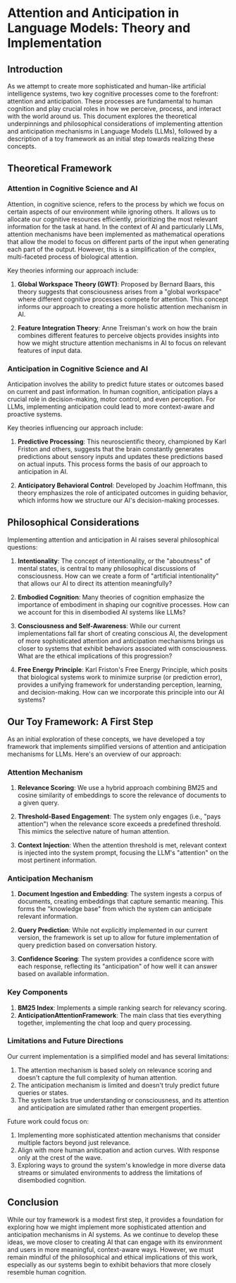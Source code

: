 # Attention and Anticipation in Language Models: Theory and Implementation

## Introduction

As we attempt to create more sophisticated and human-like artificial intelligence systems, two key cognitive processes come to the forefront: attention and anticipation. These processes are fundamental to human cognition and play crucial roles in how we perceive, process, and interact with the world around us. This document explores the theoretical underpinnings and philosophical considerations of implementing attention and anticipation mechanisms in Language Models (LLMs), followed by a description of a toy framework as an initial step towards realizing these concepts.

## Theoretical Framework

### Attention in Cognitive Science and AI

Attention, in cognitive science, refers to the process by which we focus on certain aspects of our environment while ignoring others. It allows us to allocate our cognitive resources efficiently, prioritizing the most relevant information for the task at hand. In the context of AI and particularly LLMs, attention mechanisms have been implemented as mathematical operations that allow the model to focus on different parts of the input when generating each part of the output. However, this is a simplification of the complex, multi-faceted process of biological attention.

Key theories informing our approach include:

1. **Global Workspace Theory (GWT)**: Proposed by Bernard Baars, this theory suggests that consciousness arises from a "global workspace" where different cognitive processes compete for attention. This concept informs our approach to creating a more holistic attention mechanism in AI.

2. **Feature Integration Theory**: Anne Treisman's work on how the brain combines different features to perceive objects provides insights into how we might structure attention mechanisms in AI to focus on relevant features of input data.

### Anticipation in Cognitive Science and AI

Anticipation involves the ability to predict future states or outcomes based on current and past information. In human cognition, anticipation plays a crucial role in decision-making, motor control, and even perception. For LLMs, implementing anticipation could lead to more context-aware and proactive systems.

Key theories influencing our approach include:

1. **Predictive Processing**: This neuroscientific theory, championed by Karl Friston and others, suggests that the brain constantly generates predictions about sensory inputs and updates these predictions based on actual inputs. This process forms the basis of our approach to anticipation in AI.

2. **Anticipatory Behavioral Control**: Developed by Joachim Hoffmann, this theory emphasizes the role of anticipated outcomes in guiding behavior, which informs how we structure our AI's decision-making processes.

## Philosophical Considerations

Implementing attention and anticipation in AI raises several philosophical questions:

1. **Intentionality**: The concept of intentionality, or the "aboutness" of mental states, is central to many philosophical discussions of consciousness. How can we create a form of "artificial intentionality" that allows our AI to direct its attention meaningfully?

2. **Embodied Cognition**: Many theories of cognition emphasize the importance of embodiment in shaping our cognitive processes. How can we account for this in disembodied AI systems like LLMs?

3. **Consciousness and Self-Awareness**: While our current implementations fall far short of creating conscious AI, the development of more sophisticated attention and anticipation mechanisms brings us closer to systems that exhibit behaviors associated with consciousness. What are the ethical implications of this progression?

4. **Free Energy Principle**: Karl Friston's Free Energy Principle, which posits that biological systems work to minimize surprise (or prediction error), provides a unifying framework for understanding perception, learning, and decision-making. How can we incorporate this principle into our AI systems?

## Our Toy Framework: A First Step

As an initial exploration of these concepts, we have developed a toy framework that implements simplified versions of attention and anticipation mechanisms for LLMs. Here's an overview of our approach:

### Attention Mechanism

1. **Relevance Scoring**: We use a hybrid approach combining BM25 and cosine similarity of embeddings to score the relevance of documents to a given query.

2. **Threshold-Based Engagement**: The system only engages (i.e., "pays attention") when the relevance score exceeds a predefined threshold. This mimics the selective nature of human attention.

3. **Context Injection**: When the attention threshold is met, relevant context is injected into the system prompt, focusing the LLM's "attention" on the most pertinent information.

### Anticipation Mechanism

1. **Document Ingestion and Embedding**: The system ingests a corpus of documents, creating embeddings that capture semantic meaning. This forms the "knowledge base" from which the system can anticipate relevant information.

2. **Query Prediction**: While not explicitly implemented in our current version, the framework is set up to allow for future implementation of query prediction based on conversation history.

3. **Confidence Scoring**: The system provides a confidence score with each response, reflecting its "anticipation" of how well it can answer based on available information.

### Key Components

1. **BM25 Index**: Implements a simple ranking search for relevancy scoring.
2. **AnticipationAttentionFramework**: The main class that ties everything together, implementing the chat loop and query processing.

### Limitations and Future Directions

Our current implementation is a simplified model and has several limitations:

1. The attention mechanism is based solely on relevance scoring and doesn't capture the full complexity of human attention.
2. The anticipation mechanism is limited and doesn't truly predict future queries or states.
3. The system lacks true understanding or consciousness, and its attention and anticipation are simulated rather than emergent properties.

Future work could focus on:

1. Implementing more sophisticated attention mechanisms that consider multiple factors beyond just relevance.
2. Align with more human aniticpation and action curves. With response only at the crest of the wave. 
3. Exploring ways to ground the system's knowledge in more diverse data streams or simulated environments to address the limitations of disembodied cognition.

## Conclusion

While our toy framework is a modest first step, it provides a foundation for exploring how we might implement more sophisticated attention and anticipation mechanisms in AI systems. As we continue to develop these ideas, we move closer to creating AI that can engage with its environment and users in more meaningful, context-aware ways. However, we must remain mindful of the philosophical and ethical implications of this work, especially as our systems begin to exhibit behaviors that more closely resemble human cognition.
